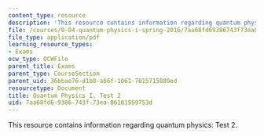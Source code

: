 ```yaml
---
content_type: resource
description: 'This resource contains information regarding quantum physics: Test 2.'
file: /courses/8-04-quantum-physics-i-spring-2016/7aa68fd69386743f73ea86101559753d_MIT8_04S16_Test2_Fall2015.pdf
file_type: application/pdf
learning_resource_types:
- Exams
ocw_type: OCWFile
parent_title: Exams
parent_type: CourseSection
parent_uid: 36bbae76-d1b8-a66f-1061-7015715889ed
resourcetype: Document
title: Quantum Physics I, Test 2
uid: 7aa68fd6-9386-743f-73ea-86101559753d
---
```

This resource contains information regarding quantum physics: Test 2.


